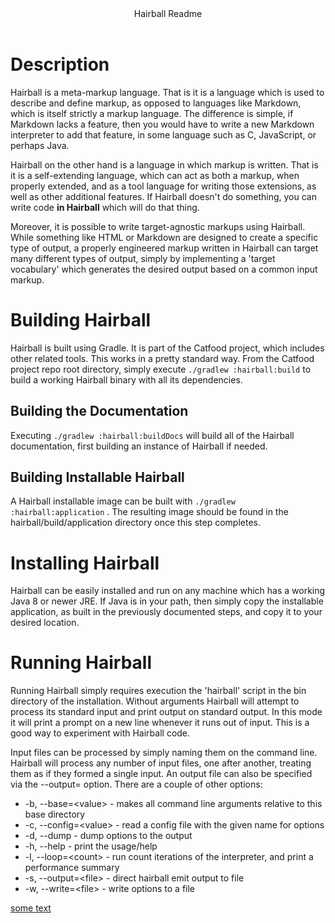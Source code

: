<!-- Generated by Hairball, don't edit this file, instead edit the readme.hairball file (see below) -->

<header>Hairball Readme</header>

# Description
Hairball is a meta-markup language. That is it is a language which is used to describe and define markup, as opposed to languages like Markdown, which is itself strictly a markup language. The difference is simple, if Markdown lacks a feature, then you would have to write a new Markdown interpreter to add that feature, in some language such as C, JavaScript, or perhaps Java.

Hairball on the other hand is a language in which markup is written. That is it is a self-extending language, which can act as both a markup, when properly extended, and as a tool language for writing those extensions, as well as other additional features. If Hairball doesn't do something, you can write code **in Hairball** which will do that thing.

Moreover, it is possible to write target-agnostic markups using Hairball. While something like HTML or Markdown are designed to create a specific type of output, a properly engineered markup written in Hairball can target many different types of output, simply by implementing a 'target vocabulary' which generates the desired output based on a common input markup.

# Building Hairball
Hairball is built using Gradle. It is part of the Catfood project, which includes other related tools. This works in a pretty standard way. From the Catfood project repo root directory, simply execute `./gradlew :hairball:build` to build a working Hairball binary with all its dependencies.

## Building the Documentation
Executing `./gradlew :hairball:buildDocs` will build all of the Hairball documentation, first building an instance of Hairball if needed.


## Building Installable Hairball
A Hairball installable image can be built with `./gradlew :hairball:application` . The resulting image should be found in the hairball/build/application directory once this step completes.


# Installing Hairball
Hairball can be easily installed and run on any machine which has a working Java 8 or newer JRE. If Java is in your path, then simply copy the installable application, as built in the previously documented steps, and copy it to your desired location.

# Running Hairball
Running Hairball simply requires execution the 'hairball' script in the bin directory of the installation. Without arguments Hairball will attempt to process its standard input and print output on standard output. In this mode it will print a prompt on a new line whenever it runs out of input. This is a good way to experiment with Hairball code.

Input files can be processed by simply naming them on the command line. Hairball will process any number of input files, one after another, treating them as if they formed a single input. An output file can also be specified via the --output=<filename> option. There are a couple of other options:<ul><li>-b, --base=&lt;value&gt; - makes all command line arguments relative to this base directory</li><li>-c, --config=&lt;value&gt; - read a config file with the given name for options</li><li>-d, --dump - dump options to the output</li><li>-h, --help - print the usage/help</li><li>-l, --loop=&lt;count&gt; - run count iterations of the interpreter, and print a performance summary</li><li>-s, --output=&lt;file&gt; - direct hairball emit output to file</li><li>-w, --write=&lt;file&gt; - write options to a file</li></ul>

[some text ](http://example.com )

